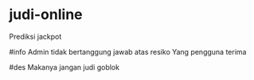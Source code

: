 # judi-online
Prediksi jackpot

#info
Admin tidak bertanggung jawab atas resiko
Yang pengguna terima

#des
Makanya jangan judi goblok
